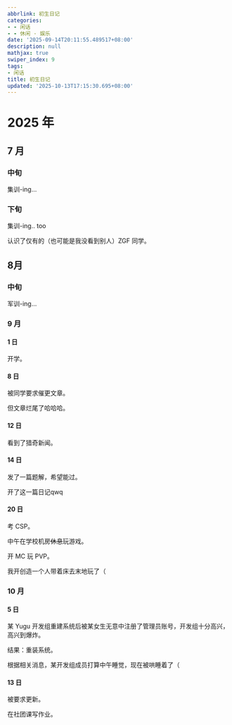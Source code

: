 ```yaml
---
abbrlink: 初生日记
categories:
- - 闲话
- - 休闲 · 娱乐
date: '2025-09-14T20:11:55.489517+08:00'
description: null
mathjax: true
swiper_index: 9
tags:
- 闲话
title: 初生日记
updated: '2025-10-13T17:15:30.695+08:00'
---
```

# 2025 年

## 7 月

### 中旬

集训-ing...

### 下旬

集训-ing.. too

认识了仅有的（也可能是我没看到别人）ZGF 同学。

## 8月

### 中旬

军训-ing...

### 9 月

#### 1 日

开学。

#### 8 日

被同学要求催更文章。

但文章烂尾了哈哈哈。

#### 12 日

看到了猎奇新闻。

#### 14 日

发了一篇题解，希望能过。

开了这一篇日记qwq

#### 20 日

考 CSP。

中午在学校机房~~休息~~玩游戏。

开 MC 玩 PVP。

我开创造一个人带着床去末地玩了（

### 10 月

#### 5 日

某 Yugu 开发组重建系统后被某女生无意中注册了管理员账号，开发组十分高兴，高兴到爆炸。

结果：重装系统。

根据相关消息，某开发组成员打算中午睡觉，现在被哄睡着了（

#### 13 日

被要求更新。

在社团课写作业。
